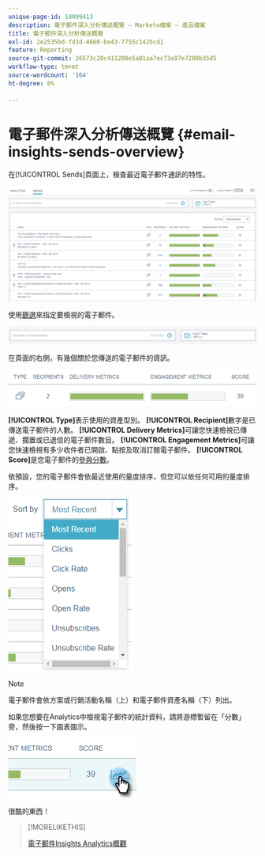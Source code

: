 ```yaml
---
unique-page-id: 10099413
description: 電子郵件深入分析傳送概覽 — Marketo檔案 — 產品檔案
title: 電子郵件深入分析傳送概覽
exl-id: 2e2535bd-fd3d-4660-be43-7755c142bcd1
feature: Reporting
source-git-commit: 26573c20c411208e5a01aa7ec73a97e7208b35d5
workflow-type: tm+mt
source-wordcount: '164'
ht-degree: 0%

---
```


# 電子郵件深入分析傳送概覽 {#email-insights-sends-overview}

在[!UICONTROL Sends]頁面上，檢查最近電子郵件通訊的特性。

![](assets/one.png)

使用[篩選](/help/marketo/product-docs/reporting/email-insights/filtering-in-email-insights.md)來指定要檢視的電子郵件。

![](assets/filtering.png)

在頁面的右側，有幾個關於您傳送的電子郵件的資訊。

![](assets/two-1.png)

**[!UICONTROL Type]**&#x200B;表示使用的資產型別。
**[!UICONTROL Recipient]**&#x200B;數字是已傳送電子郵件的人數。
**[!UICONTROL Delivery Metrics]**&#x200B;可讓您快速檢視已傳遞、擱置或已退信的電子郵件數目。
**[!UICONTROL Engagement Metrics]**&#x200B;可讓您快速檢視有多少收件者已開啟、點按及取消訂閱電子郵件。
**[!UICONTROL Score]**&#x200B;是您電子郵件的[參與分數](/help/marketo/product-docs/email-marketing/drip-nurturing/reports-and-notifications/understanding-the-engagement-score.md)。

依預設，您的電子郵件會依最近使用的量度排序，但您可以依任何可用的量度排序。

![](assets/three-1.png)

>[!NOTE]
>
>電子郵件會依方案或行銷活動名稱（上）和電子郵件資產名稱（下）列出。

如果您想要在Analytics中檢視電子郵件的統計資料，請將游標暫留在「分數」旁，然後按一下圖表圖示。

![](assets/five.png)

很酷的東西！

>[!MORELIKETHIS]
>
>[電子郵件Insights Analytics概觀](/help/marketo/product-docs/reporting/email-insights/email-insights-analytics-overview.md)

